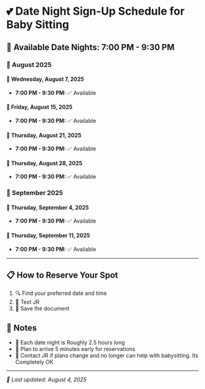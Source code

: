 # 💕 Date Night Sign-Up Schedule for Baby Sitting

## 🌙 Available Date Nights: 7:00 PM - 9:30 PM

### 📆 August 2025

#### 💝 Wednesday, August 7, 2025
- **7:00 PM - 9:30 PM:** ✅ Available

#### 💝 Friday, August 15, 2025
- **7:00 PM - 9:30 PM:** ✅ Available

#### 💝 Thursday, August 21, 2025
- **7:00 PM - 9:30 PM:** ✅ Available

#### 💝 Thursday, August 28, 2025
- **7:00 PM - 9:30 PM:** ✅ Available

### 📆 September 2025

#### 💝 Thursday, September 4, 2025
- **7:00 PM - 9:30 PM:** ✅ Available

#### 💝 Thursday, September 11, 2025
- **7:00 PM - 9:30 PM:** ✅ Available

---

## 📋 How to Reserve Your Spot

1. 🔍 Find your preferred date and time
2. 📲 Text JR
3. 💾 Save the document


## 📌 Notes
- 💑 Each date night is Roughly 2.5 hours long
- 🌟 Plan to arrive 5 minutes early for reservations
- 📱 Contact JR if plans change and no longer can help with babysitting. Its Completely OK 

---

*🔄 Last updated: August 4, 2025*
